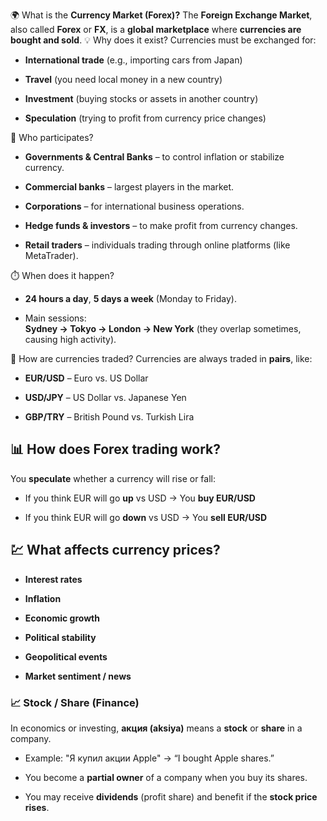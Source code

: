 🌍 What is the **Currency Market (Forex)?**
The **Foreign Exchange Market**, also called **Forex** or **FX**, is a **global marketplace** where **currencies are bought and sold**.
💡 Why does it exist?
Currencies must be exchanged for:
- **International trade** (e.g., importing cars from Japan)
    
- **Travel** (you need local money in a new country)
    
- **Investment** (buying stocks or assets in another country)
    
- **Speculation** (trying to profit from currency price changes)

🏦 Who participates?
- **Governments & Central Banks** – to control inflation or stabilize currency.
    
- **Commercial banks** – largest players in the market.
    
- **Corporations** – for international business operations.
    
- **Hedge funds & investors** – to make profit from currency changes.
    
- **Retail traders** – individuals trading through online platforms (like MetaTrader).

⏱️ When does it happen?
- **24 hours a day**, **5 days a week** (Monday to Friday).
    
- Main sessions:  
    **Sydney → Tokyo → London → New York** (they overlap sometimes, causing high activity).

💱 How are currencies traded?
Currencies are always traded in **pairs**, like:

- **EUR/USD** – Euro vs. US Dollar
    
- **USD/JPY** – US Dollar vs. Japanese Yen
    
- **GBP/TRY** – British Pound vs. Turkish Lira

## 📊 How does Forex trading work?

You **speculate** whether a currency will rise or fall:

- If you think EUR will go **up** vs USD → You **buy EUR/USD**
    
- If you think EUR will go **down** vs USD → You **sell EUR/USD**

## 💹 What affects currency prices?

- **Interest rates**
    
- **Inflation**
    
- **Economic growth**
    
- **Political stability**
    
- **Geopolitical events**
    
- **Market sentiment / news**


### 📈 **Stock / Share** (Finance)

In economics or investing, **акция (aksiya)** means a **stock** or **share** in a company.

- Example: "Я купил акции Apple" → “I bought Apple shares.”
    
- You become a **partial owner** of a company when you buy its shares.
    
- You may receive **dividends** (profit share) and benefit if the **stock price rises**.
    
